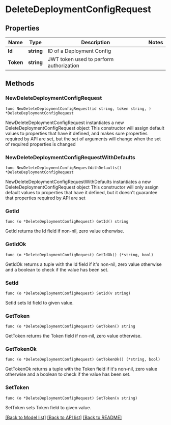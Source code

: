 # DeleteDeploymentConfigRequest

## Properties

Name | Type | Description | Notes
------------ | ------------- | ------------- | -------------
**Id** | **string** | ID of a Deployment Config | 
**Token** | **string** | JWT token used to perform authorization | 

## Methods

### NewDeleteDeploymentConfigRequest

`func NewDeleteDeploymentConfigRequest(id string, token string, ) *DeleteDeploymentConfigRequest`

NewDeleteDeploymentConfigRequest instantiates a new DeleteDeploymentConfigRequest object
This constructor will assign default values to properties that have it defined,
and makes sure properties required by API are set, but the set of arguments
will change when the set of required properties is changed

### NewDeleteDeploymentConfigRequestWithDefaults

`func NewDeleteDeploymentConfigRequestWithDefaults() *DeleteDeploymentConfigRequest`

NewDeleteDeploymentConfigRequestWithDefaults instantiates a new DeleteDeploymentConfigRequest object
This constructor will only assign default values to properties that have it defined,
but it doesn't guarantee that properties required by API are set

### GetId

`func (o *DeleteDeploymentConfigRequest) GetId() string`

GetId returns the Id field if non-nil, zero value otherwise.

### GetIdOk

`func (o *DeleteDeploymentConfigRequest) GetIdOk() (*string, bool)`

GetIdOk returns a tuple with the Id field if it's non-nil, zero value otherwise
and a boolean to check if the value has been set.

### SetId

`func (o *DeleteDeploymentConfigRequest) SetId(v string)`

SetId sets Id field to given value.


### GetToken

`func (o *DeleteDeploymentConfigRequest) GetToken() string`

GetToken returns the Token field if non-nil, zero value otherwise.

### GetTokenOk

`func (o *DeleteDeploymentConfigRequest) GetTokenOk() (*string, bool)`

GetTokenOk returns a tuple with the Token field if it's non-nil, zero value otherwise
and a boolean to check if the value has been set.

### SetToken

`func (o *DeleteDeploymentConfigRequest) SetToken(v string)`

SetToken sets Token field to given value.



[[Back to Model list]](../README.md#documentation-for-models) [[Back to API list]](../README.md#documentation-for-api-endpoints) [[Back to README]](../README.md)


